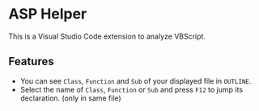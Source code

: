 # ASP Helper

This is a Visual Studio Code extension to analyze VBScript.

## Features
- You can see `Class`, `Function` and `Sub` of your displayed file in `OUTLINE`.
- Select the name of `Class`, `Function` or `Sub` and press `F12` to jump its declaration. (only in same file)
